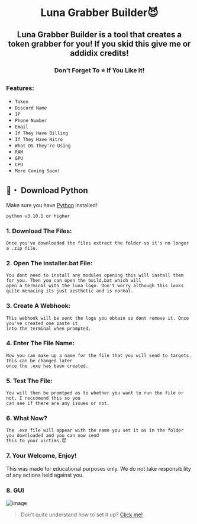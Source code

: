 <h1 align="center">
  Luna Grabber Builder😈
</h1>

<h2 align="center">
  Luna Grabber Builder is a tool that creates a token grabber for you!
  If you skid this give me or addidix credits!
</h2>

<h3 align="center">
Don't Forget To ⭐ If You Like It!
</h3>

### Features:

- `Token`
- `Discord Name`
- `IP`
- `Phone Number`
- `Email`
- `If They Have Billing`
- `If They Have Nitro`
- `What OS They're Using`
- `RAM`
- `GPU`
- `CPU`
- `More Coming Soon!`



## 🐍・ Download Python

Make sure you have [Python](https://www.python.org/downloads/) installed!
```sh-session
python v3.10.1 or higher
```

### 1. Download The Files:
```
Once you've downloaded the files extract the folder so it's no longer a .zip file.
```
### 2. Open The installer.bat File:
```
You dont need to install any modules opening this will install them for you. Then you can open the build.bat which will 
open a terminal with the luna logo. Don't worry although this looks quite menacing its just aesthetic and is normal.
```
### 3. Create A Webhook:
```
This webhook will be sent the logs you obtain so dont remove it. Once you've created one paste it 
into the terminal when prompted.
```
### 4. Enter The File Name:
```
Now you can make up a name for the file that you will send to targets. This can be changed later 
once the .exe has been created.
```
### 5. Test The File:
``` 
You will then be promtped as to whether you want to run the file or not. I reccomend this so you 
can see if there are any issues or not.
```
### 6. What Now?
``` 
The .exe file will appear with the name you set it as in the folder you downloaded and you can now send 
this to your victims.😈
```

### 7. Your Welcome, Enjoy!
This was made for educational purposes only. We do not take responsibility of any actions held against you.

### 8. GUI
![image](https://user-images.githubusercontent.com/99215486/171456769-a14cb576-77b8-4a9a-a02e-6ae466eb23ca.png)

> Don't quite understand how to set it up? [Click me!](https://discord.gg/luna22)
